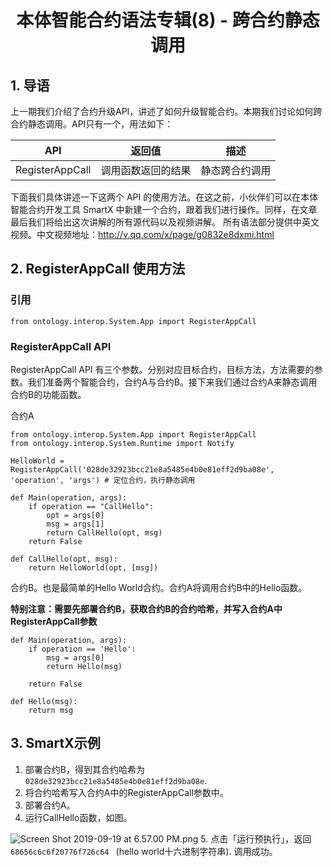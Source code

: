 <h1 align="center">本体智能合约语法专辑(8) - 跨合约静态调用</h1>

## 1. 导语

上一期我们介绍了合约升级API，讲述了如何升级智能合约。本期我们讨论如何跨合约静态调用。API只有一个，用法如下：

| API                          |返回值  |描述                                       |
| ---------------------------- | ---- | ---------------------------------------- |
| RegisterAppCall | 调用函数返回的结果 |  静态跨合约调用|

下面我们具体讲述一下这两个 API 的使用方法。在这之前，小伙伴们可以在本体智能合约开发工具 SmartX 中新建一个合约，跟着我们进行操作。同样，在文章最后我们将给出这次讲解的所有源代码以及视频讲解。
所有语法部分提供中英文视频。中文视频地址：http://v.qq.com/x/page/g0832e8dxmi.html

## 2. RegisterAppCall 使用方法

### 引用

```
from ontology.interop.System.App import RegisterAppCall
```

### RegisterAppCall API

RegisterAppCall API 有三个参数。分别对应目标合约，目标方法，方法需要的参数。我们准备两个智能合约，合约A与合约B。接下来我们通过合约A来静态调用合约B的功能函数。

合约A

```
from ontology.interop.System.App import RegisterAppCall
from ontology.interop.System.Runtime import Notify

HelloWorld = RegisterAppCall('028de32923bcc21e8a5485e4b0e81eff2d9ba08e', 'operation', 'args') # 定位合约，执行静态调用 

def Main(operation, args):
    if operation == "CallHello":
        opt = args[0]
        msg = args[1]
        return CallHello(opt, msg)
    return False

def CallHello(opt, msg):
    return HelloWorld(opt, [msg])
```

合约B。也是最简单的Hello World合约。合约A将调用合约B中的Hello函数。

**特别注意：需要先部署合约B，获取合约B的合约哈希，并写入合约A中RegisterAppCall参数**

```
def Main(operation, args):
    if operation == 'Hello':
        msg = args[0]
        return Hello(msg)

    return False

def Hello(msg):
    return msg
```

## 3. SmartX示例

 1. 部署合约B，得到其合约哈希为`028de32923bcc21e8a5485e4b0e81eff2d9ba08e`.
2. 将合约哈希写入合约A中的RegisterAppCall参数中。
3. 部署合约A。
4. 运行CallHello函数，如图。

![Screen Shot 2019-09-19 at 6.57.00 PM.png](https://upload-images.jianshu.io/upload_images/150344-a2ffd80f0c91cd39.png?imageMogr2/auto-orient/strip%7CimageView2/2/w/1240)
5. 点击「运行预执行」，返回`68656c6c6f20776f726c64 ` (hello world十六进制字符串). 调用成功。

